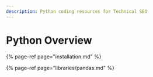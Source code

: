 ```yaml
---
description: Python coding resources for Technical SEO
---
```


# Python Overview

{% page-ref page="installation.md" %}

{% page-ref page="libraries/pandas.md" %}



